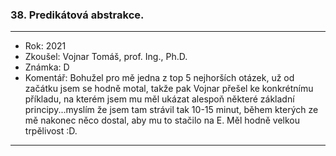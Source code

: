 ### 38. Predikátová abstrakce.

----------------------------------------

- Rok: 2021
- Zkoušel: Vojnar Tomáš, prof. Ing., Ph.D.
- Známka: D
- Komentář: Bohužel pro mě jedna z top 5 nejhorších otázek, už od začátku jsem se hodně motal, takže pak Vojnar přešel ke konkrétnímu příkladu, na kterém jsem mu měl ukázat alespoň některé základní principy...myslím že jsem tam strávil tak 10-15 minut, během kterých ze mě nakonec něco dostal, aby mu to stačilo na E. Měl hodně velkou trpělivost :D.

----------------------------------------
